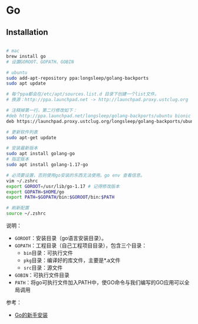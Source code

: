 # Go

## Installation

```bash

# mac
brew install go
# 设置GOROOT、GOPATH、GOBIN

# ubuntu
sudo add-apt-repository ppa:longsleep/golang-backports
sudo apt update

# 每个ppa都会在/etc/apt/sources.list.d 目录下创建一个list文件。
# 换源：http://ppa.launchpad.net -> http://launchpad.proxy.ustclug.org

# 注释掉第一行，第二行修改如下：
#deb http://ppa.launchpad.net/longsleep/golang-backports/ubuntu bionic main
deb https://launchpad.proxy.ustclug.org/longsleep/golang-backports/ubuntu bionic main

# 更新软件列表
sudo apt-get update

# 安装最新版本
sudo apt install golang-go
# 指定版本
sudo apt install golang-1.17-go

# 必须要设置，否则使用go安装的东西无法使用。go env 查看信息。
vim ~/.zshrc
export GOROOT=/usr/lib/go-1.17 # 记得修改版本
export GOPATH=$HOME/go
export PATH=$GOPATH/bin:$GOROOT/bin:$PATH

# 刷新配置
source ~/.zshrc
```

说明：

- `GOROOT`：安装目录（go语言安装目录）。
- `GOPATH`：工程目录（自己工程项目目录），包含三个目录：
    - `bin`目录：可执行文件
    - `pkg`目录：编译好的库文件，主要是*.a文件
    - `src`目录：源文件
- `GOBIN`：可执行文件目录
- `PATH`：将go可执行文件加入PATH中，使GO命令与我们编写的GO应用可以全局调用

参考：

- [Go的新手安装](https://zh-tw.coderbridge.com/@Jemmy1234/59d6b40fb69a4461b40ae72a030c509a)